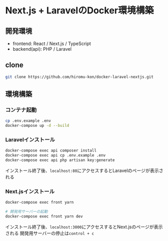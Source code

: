 # Next.js + LaravelのDocker環境構築

## 開発環境
* frontend: React / Next.js / TypeScript
* backend(api): PHP / Laravel

## clone
```sh
git clone https://github.com/hiromu-kon/docker-laravel-nextjs.git
```

## 環境構築

### コンテナ起動
```sh
cp .env.example .env
docker-compose up -d --build
```

### Laravelインストール
```sh
docker-compose exec api composer install
docker-compose exec api cp .env.example .env
docker-compose exec api php artisan key:generate
```

インストール終了後、`localhost:80`にアクセスするとLaravelのページが表示される

### Next.jsインストール
```sh
docker-compose exec front yarn

# 開発用サーバーの起動
docker-compose exec front yarn dev
```

インストール終了後、`localhost:3000`にアクセスするとNext.jsのページが表示される
開発用サーバーの停止は`control + c`


